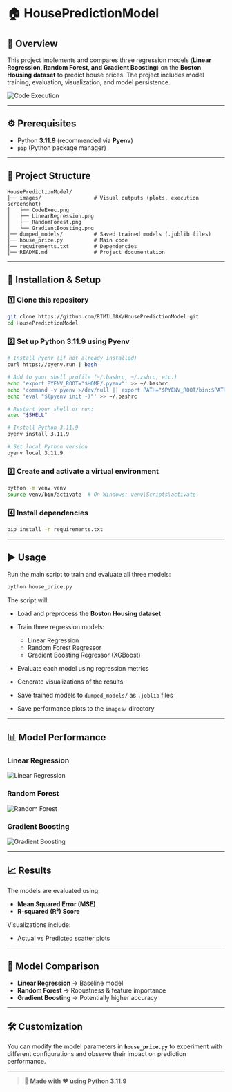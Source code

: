 # 🏠 HousePredictionModel

## 📌 Overview

This project implements and compares three regression models (**Linear Regression, Random Forest, and Gradient Boosting**) on the **Boston Housing dataset** to predict house prices. The project includes model training, evaluation, visualization, and model persistence.

![Code Execution](images/CodeExec.png)

---

## ⚙️ Prerequisites

* Python **3.11.9** (recommended via **Pyenv**)
* `pip` (Python package manager)

---

## 📂 Project Structure

```
HousePredictionModel/
│── images/                 # Visual outputs (plots, execution screenshot)
│   ├── CodeExec.png
│   ├── LinearRegression.png
│   ├── RandomForest.png
│   └── GradientBoosting.png
│── dumped_models/          # Saved trained models (.joblib files)
│── house_price.py          # Main code
│── requirements.txt        # Dependencies
│── README.md               # Project documentation
```

---

## 🚀 Installation & Setup

### 1️⃣ Clone this repository

```bash
git clone https://github.com/RIMIL08X/HousePredictionModel.git
cd HousePredictionModel
```

### 2️⃣ Set up Python 3.11.9 using Pyenv

```bash
# Install Pyenv (if not already installed)
curl https://pyenv.run | bash

# Add to your shell profile (~/.bashrc, ~/.zshrc, etc.)
echo 'export PYENV_ROOT="$HOME/.pyenv"' >> ~/.bashrc
echo 'command -v pyenv >/dev/null || export PATH="$PYENV_ROOT/bin:$PATH"' >> ~/.bashrc
echo 'eval "$(pyenv init -)"' >> ~/.bashrc

# Restart your shell or run:
exec "$SHELL"

# Install Python 3.11.9
pyenv install 3.11.9

# Set local Python version
pyenv local 3.11.9
```

### 3️⃣ Create and activate a virtual environment

```bash
python -m venv venv
source venv/bin/activate  # On Windows: venv\Scripts\activate
```

### 4️⃣ Install dependencies

```bash
pip install -r requirements.txt
```

---

## ▶️ Usage

Run the main script to train and evaluate all three models:

```bash
python house_price.py
```

The script will:

* Load and preprocess the **Boston Housing dataset**
* Train three regression models:

  * Linear Regression
  * Random Forest Regressor
  * Gradient Boosting Regressor (XGBoost)
* Evaluate each model using regression metrics
* Generate visualizations of the results
* Save trained models to `dumped_models/` as `.joblib` files
* Save performance plots to the `images/` directory

---

## 📊 Model Performance

### Linear Regression

![Linear Regression](images/LinearRegression.png)

### Random Forest

![Random Forest](images/RandomForest.png)

### Gradient Boosting

![Gradient Boosting](images/GradientBoosting.png)

---

## 📈 Results

The models are evaluated using:

* **Mean Squared Error (MSE)**
* **R-squared (R²) Score**

Visualizations include:

* Actual vs Predicted scatter plots

---

## 🔎 Model Comparison

* **Linear Regression** → Baseline model
* **Random Forest** → Robustness & feature importance
* **Gradient Boosting** → Potentially higher accuracy

---

## 🛠️ Customization

You can modify the model parameters in **`house_price.py`** to experiment with different configurations and observe their impact on prediction performance.

---

> 📝 **Made with ❤️ using Python 3.11.9**
